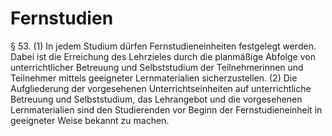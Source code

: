 # Fernstudien
§ 53. (1) In jedem Studium dürfen Fernstudieneinheiten festgelegt werden. Dabei ist die Erreichung des Lehrzieles durch die planmäßige Abfolge von unterrichtlicher Betreuung und Selbststudium der Teilnehmerinnen und Teilnehmer mittels geeigneter Lernmaterialien sicherzustellen.
(2) Die Aufgliederung der vorgesehenen Unterrichtseinheiten auf unterrichtliche Betreuung und Selbststudium, das Lehrangebot und die vorgesehenen Lernmaterialien sind den Studierenden vor Beginn der Fernstudieneinheit in geeigneter Weise bekannt zu machen.
